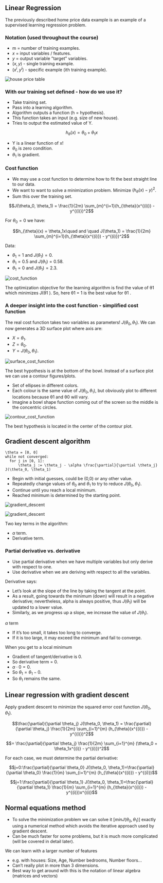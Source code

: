 ## Linear Regression
The previously described home price data example is an example of a supervised learning regression problem.

### Notation (used throughout the course)
* m = number of training examples.
* $x$ = input variables / features.
* $y$ = output variable ”target” variables.
* $(x, y)$ - single training example.
* $(x^i, y^i)$ - specific example (ith training example).

![house price table](https://github.com/djeada/Stanford-Machine-Learning/blob/main/slides/resources/house_price_table.png)

### With our training set defined - how do we use it?
* Take training set.
* Pass into a learning algorithm.
* Algorithm outputs a function (h = hypothesis).
* This function takes an input (e.g. size of new house).
* Tries to output the estimated value of Y.

$$h_{\theta}(x) = \theta_0 + \theta_1x$$

* Y is a linear function of x!
* $\theta_0$ is zero condition.
* $\theta_1$ is gradient.

### Cost function
* We may use a cost function to determine how to fit the best straight line
to our data.
* We want to want to solve a minimization problem. Minimize $(h_{\theta}(x) - y)^2$.
* Sum this over the training set.

$$J(\theta_0, \theta_1) = \frac{1}{2m} \sum_{m}^{i=1}(h_{\theta}(x^{(i)}) - y^{(i)})^2$$

For $\theta_0 = 0$ we have:

$$h_{\theta}(x) = \theta_1x\quad and \quad J(\theta_1) = \frac{1}{2m} \sum_{m}^{i=1}(h_{\theta}(x^{(i)}) - y^{(i)})^2$$

Data:
* $\theta_1 = 1$ and $J(\theta_1)= 0$.
* $\theta_1 = 0.5$ and $J(\theta_1)= 0.58$.
* $\theta_1 = 0$ and $J(\theta_1)= 2.3$.

![cost_function](https://github.com/djeada/Stanford-Machine-Learning/blob/main/slides/resources/cost_function.png)

The optimization objective for the learning algorithm is find the value of θ1
which minimizes J(θ1 ). So, here θ1 = 1 is the best value for θ1 .

### A deeper insight into the cost function - simplified cost function

The real cost function takes two variables as parameters! $J(\theta_0, \theta_1)$.
We can now generates a 3D surface plot where axis are:

* $X = \theta_1$.
* $Z = \theta_0$.
* $Y = J(\theta_0,\theta_1)$.
  
![surface_cost_function](https://github.com/djeada/Stanford-Machine-Learning/blob/main/slides/resources/surface_cost_function.png)

The best hypothesis is at the bottom of the bowl.
Instead of a surface plot we can use a contour figures/plots.
* Set of ellipses in different colors.
* Each colour is the same value of $J(\theta_0,\theta_1)$, but obviously plot to different
locations because θ1 and θ0 will vary.
* Imagine a bowl shape function coming out of the screen so the middle is
the concentric circles.

![contour_cost_function](https://github.com/djeada/Stanford-Machine-Learning/blob/main/slides/resources/contour_cost_function.png)


The best hypothesis is located in the center of the contour plot.

## Gradient descent algorithm

    \theta = [0, 0]
    while not converged:
      for j in [0, 1]:
          \theta_j := \theta_j - \alpha \frac{\partial}{\partial \theta_j} J(\theta_0, \theta_1)
      

* Begin with initial guesses, could be (0,0) or any other value.
* Repeatedly change values of $\theta_0$ and $\theta_1$ to try to reduce  $J(\theta_0, \theta_1)$.
* Continue until you reach a local minimum.
* Reached minimum is determined by the starting point.

![gradient_descent](https://github.com/djeada/Stanford-Machine-Learning/blob/main/slides/resources/gradient_descent.png)

![gradient_descent](https://user-images.githubusercontent.com/37275728/201476896-555ad8c4-8422-428b-937f-12cdf70d75bd.png)

Two key terms in the algorithm:
* $\alpha$ term.
* Derivative term.

### Partial derivative vs. derivative
* Use partial derivative when we have multiple variables but only derive with respect to one.
* Use derivative when we are deriving with respect to all the variables.

Derivative says:
* Let’s look at the slope of the line by taking the tangent at the point.
* As a result, going towards the minimum (down) will result in a negative derivative; nevertheless, alpha is always positive, thus $J(\theta_1)$ will be updated to a lower value.
* Similarly, as we progress up a slope, we increase the value of $J(\theta_1)$.

$\alpha$ term
* If it’s too small, it takes too long to converge.
* If it is too large, it may exceed the minimum and fail to converge.

When you get to a local minimum
* Gradient of tangent/derivative is 0.
* So derivative term = 0.
* $\alpha \cdot 0 = 0$.
* So $\theta_1 = \theta_1 - 0$.
* So $\theta_1$ remains the same.
  
## Linear regression with gradient descent
Apply gradient descent to minimize the squared error cost function $J(\theta_0, \theta_1)$.

$$\frac{\partial}{\partial \theta_j} J(\theta_0, \theta_1) = \frac{\partial}{\partial \theta_j} \frac{1}{2m} \sum_{i=1}^{m} (h_{\theta}(x^{(i)}) - y^{(i)})^2$$

$$= \frac{\partial}{\partial \theta_j} \frac{1}{2m} \sum_{i=1}^{m} (\theta_0 + \theta_1x^{(i)} - y^{(i)})^2$$

For each case, we must determine the partial derivative:

$$j=0:\frac{\partial}{\partial \theta_0} J(\theta_0, \theta_1)=\frac{\partial}{\partial \theta_0} \frac{1}{m} \sum_{i=1}^{m} (h_{\theta}(x^{(i)}) - y^{(i)})$$

$$j=1:\frac{\partial}{\partial \theta_1} J(\theta_0, \theta_1)=\frac{\partial}{\partial \theta_1} \frac{1}{m} \sum_{i=1}^{m} (h_{\theta}(x^{(i)}) - y^{(i)})x^{(i)}$$

## Normal equations method
* To solve the minimization problem we can solve it $[ min J(\theta_0, \theta_1) ]$ exactly using a numerical method which avoids the iterative approach used by gradient descent.
* Can be much faster for some problems, but it is much more complicated (will be covered in detail later).

We can learn with a larger number of features
* e.g. with houses: Size, Age, Number bedrooms, Number floors...
* Can’t really plot in more than 3 dimensions.
* Best way to get around with this is the notation of linear algebra (matrices and vectors)
